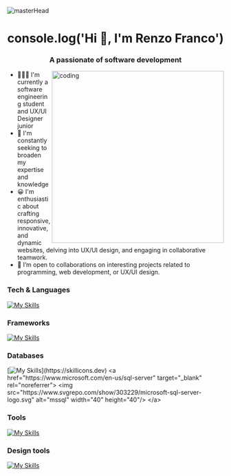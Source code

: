 ![masterHead](https://user-images.githubusercontent.com/74038190/241765440-80728820-e06b-4f96-9c9e-9df46f0cc0a5.gif)
<h1 align="center">console.log('Hi 👋, I'm Renzo Franco')</h1>
<h3 align="center"> A passionate of software development</h3>
<img align="right" alt="coding" width="400" src="https://i.pinimg.com/originals/e4/26/70/e426702edf874b181aced1e2fa5c6cde.gif"></img>

- 🧑🏻‍💻 I'm currently a software engineering student and UX/UI Designer junior
- 🌱 I'm constantly seeking to broaden my expertise and knowledge
- 😀 I'm enthusiastic about crafting responsive, innovative, and dynamic websites, delving into UX/UI design, and engaging in collaborative teamwork. 
- 💞️ I’m open to collaborations on interesting projects related to programming, web development, or UX/UI design.

### Tech & Languages
[![My Skills](https://skillicons.dev/icons?i=java,py,js,ts,html,css,nodejs)](https://skillicons.dev)

### Frameworks
[![My Skills](https://skillicons.dev/icons?i=react,tailwind,bootstrap)](https://skillicons.dev)

### Databases
[![My Skills](https://skillicons.dev/icons?i=mysql,)](https://skillicons.dev) 
<a href="https://www.microsoft.com/en-us/sql-server" target="_blank" rel="noreferrer"> <img src="https://www.svgrepo.com/show/303229/microsoft-sql-server-logo.svg" alt="mssql" width="40" height="40"/> </a>

### Tools
[![My Skills](https://skillicons.dev/icons?i=git,github,vscode,vite,postman,eclipse)](https://skillicons.dev)

### Design tools
[![My Skills](https://skillicons.dev/icons?i=figma,ps,ai)](https://skillicons.dev)
